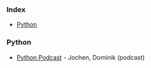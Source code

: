 ### Index

* [Python](#python)


### Python

* [Python Podcast](https://python-podcast.de/show) - Jochen, Dominik (podcast)
